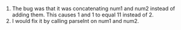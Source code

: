 1. The bug was that it was concatenating num1 and num2 instead of adding them. This causes 1 and 1 to equal 11 instead of 2.
2. I would fix it by calling parseInt on num1 and num2.
